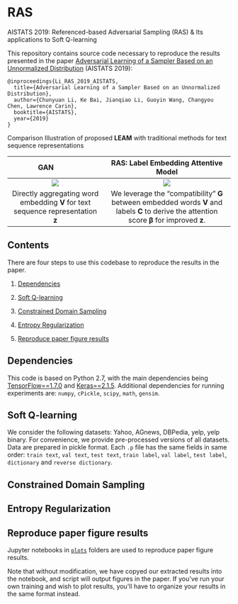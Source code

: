 # RAS
AISTATS 2019: Referenced-based Adversarial Sampling (RAS) &amp; Its applications to Soft Q-learning

This repository contains source code necessary to reproduce the results presented in the paper [Adversarial Learning of a Sampler Based on an Unnormalized Distribution](https://arxiv.org) (AISTATS 2019):

```
@inproceedings{Li_RAS_2019_AISTATS,
  title={Adversarial Learning of a Sampler Based on an Unnormalized Distribution},
  author={Chunyuan Li, Ke Bai, Jianqiao Li, Guoyin Wang, Changyou Chen, Lawrence Carin},
  booktitle={AISTATS},
  year={2019}
}
```



Comparison Illustration of proposed **LEAM** with traditional methods for text sequence representations

GAN           |  RAS: Label Embedding Attentive Model
:-------------------------:|:-------------------------:
![](/plots/schemes/scheme_a.png) |  ![](/plots/schemes/scheme_b.png)
Directly aggregating word embedding **V** for text sequence representation **z** | We leverage the “compatibility” **G** between embedded words **V** and labels **C** to derive the attention score **β** for improved **z**.




## Contents
There are four steps to use this codebase to reproduce the results in the paper.

1. [Dependencies](#dependencies) 

2. [Soft Q-learning](#Soft-Q-learning) 

3. [Constrained Domain Sampling](#Constrained-Domain-Sampling)

4. [Entropy Regularization](#Entropy-regularization) 

5. [Reproduce paper figure results](#reproduce-paper-figure-results) 

## Dependencies

This code is based on Python 2.7, with the main dependencies being [TensorFlow==1.7.0](https://www.tensorflow.org/) and [Keras==2.1.5](https://keras.io/). Additional dependencies for running experiments are: `numpy`, `cPickle`, `scipy`, `math`, `gensim`. 

## Soft Q-learning

We consider the following datasets: Yahoo, AGnews, DBPedia, yelp, yelp binary. For convenience, we provide pre-processed versions of all datasets. Data are prepared in pickle format. Each `.p` file has the same fields in same order: `train text`, `val text`, `test text`, `train label`, `val label`, `test label`, `dictionary` and `reverse dictionary`.

## Constrained Domain Sampling

## Entropy Regularization

## Reproduce paper figure results
Jupyter notebooks in [`plots`](./plots) folders are used to reproduce paper figure results.

Note that without modification, we have copyed our extracted results into the notebook, and script will output figures in the paper. If you've run your own training and wish to plot results, you'll have to organize your results in the same format instead.



